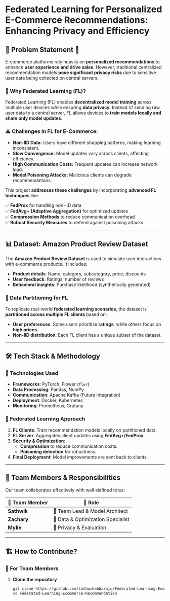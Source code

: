 # Federated Learning for Personalized E-Commerce Recommendations: Enhancing Privacy and Efficiency

## 🚀 Problem Statement 🛒
E-commerce platforms rely heavily on **personalized recommendations** to enhance **user experience and drive sales**. However, traditional centralized recommendation models **pose significant privacy risks** due to sensitive user data being collected on central servers.

### **🔹 Why Federated Learning (FL)?**
Federated Learning (FL) enables **decentralized model training** across multiple user devices while ensuring **data privacy**. Instead of sending raw user data to a central server, FL allows devices to **train models locally and share only model updates**.

### **⚠️ Challenges in FL for E-Commerce:**
- **Non-IID Data:** Users have different shopping patterns, making learning inconsistent.
- **Slow Convergence:** Model updates vary across clients, affecting efficiency.
- **High Communication Costs:** Frequent updates can increase network load.
- **Model Poisoning Attacks:** Malicious clients can degrade recommendations.

This project **addresses these challenges** by incorporating **advanced FL techniques** like:

✅ **FedProx** for handling non-IID data  
✅ **FedAvg+ (Adaptive Aggregation)** for optimized updates  
✅ **Compression Methods** to reduce communication overhead  
✅ **Robust Security Measures** to defend against poisoning attacks  

---

## 📊 Dataset: Amazon Product Review Dataset
The **Amazon Product Review Dataset** is used to simulate user interactions with e-commerce products. It includes:
- **Product details**: Name, category, subcategory, price, discounts
- **User feedback**: Ratings, number of reviews
- **Behavioral insights**: Purchase likelihood (synthetically generated)

### **🔹 Data Partitioning for FL**
To replicate real-world **federated learning scenarios**, the dataset is **partitioned across multiple FL clients** based on:
- **User preferences**: Some users prioritize **ratings**, while others focus on **high prices**.
- **Non-IID distribution**: Each FL client has a unique subset of the dataset.

---

## 🛠️ **Tech Stack & Methodology**
### **🔹 Technologies Used**
- **Frameworks**: PyTorch, Flower (`flwr`)
- **Data Processing**: Pandas, NumPy
- **Communication**: Apache Kafka (Future Integration)
- **Deployment**: Docker, Kubernetes
- **Monitoring**: Prometheus, Grafana

### **🔹 Federated Learning Approach**
1. **FL Clients**: Train recommendation models locally on partitioned data.
2. **FL Server**: Aggregates client updates using **FedAvg+/FedProx**.
3. **Security & Optimization**:
   - **Compression** to reduce communication costs.
   - **Poisoning detection** for robustness.
4. **Final Deployment**: Model improvements are sent back to clients.

---

## 👥 Team Members & Responsibilities
Our team collaborates effectively with well-defined roles:

| 👤 Team Member | 🎯 Role | 
|--------------|--------|
| **Sathwik** | 🔹 Team Lead & Model Architect | 
| **Zachary** | 🔹 Data & Optimization Specialist | 
| **Mylie** | 🔹 Privacy & Evaluation | 

---

## 🏗️ **How to Contribute?**
### 🔹 **For Team Members**
1. **Clone the repository**  
   ```bash
   git clone https://github.com/sathwikabbaraju/Federated-Learning-Ecommerce-Recommendation.git
   cd Federated-Learning-Ecommerce-Recommendation
